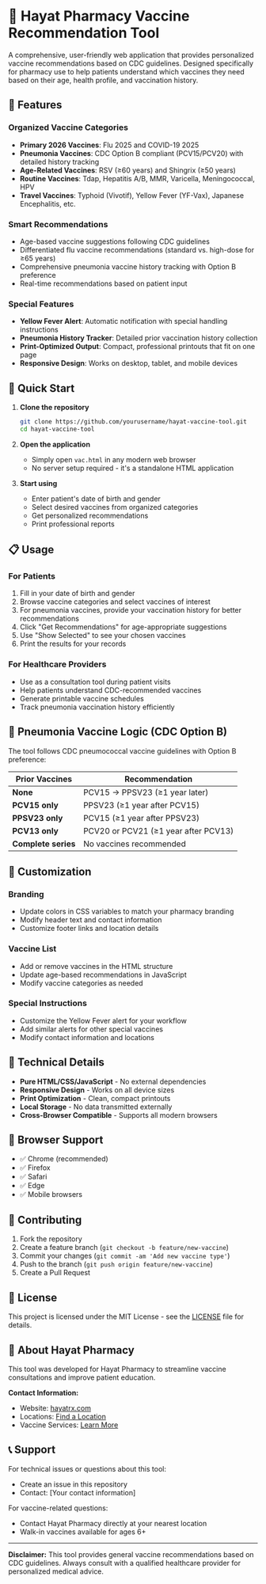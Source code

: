 # 💉 Hayat Pharmacy Vaccine Recommendation Tool

A comprehensive, user-friendly web application that provides personalized vaccine recommendations based on CDC guidelines. Designed specifically for pharmacy use to help patients understand which vaccines they need based on their age, health profile, and vaccination history.

## 🌟 Features

### **Organized Vaccine Categories**
- **Primary 2026 Vaccines**: Flu 2025 and COVID-19 2025
- **Pneumonia Vaccines**: CDC Option B compliant (PCV15/PCV20) with detailed history tracking
- **Age-Related Vaccines**: RSV (≥60 years) and Shingrix (≥50 years)
- **Routine Vaccines**: Tdap, Hepatitis A/B, MMR, Varicella, Meningococcal, HPV
- **Travel Vaccines**: Typhoid (Vivotif), Yellow Fever (YF-Vax), Japanese Encephalitis, etc.

### **Smart Recommendations**
- Age-based vaccine suggestions following CDC guidelines
- Differentiated flu vaccine recommendations (standard vs. high-dose for ≥65 years)
- Comprehensive pneumonia vaccine history tracking with Option B preference
- Real-time recommendations based on patient input

### **Special Features**
- **Yellow Fever Alert**: Automatic notification with special handling instructions
- **Pneumonia History Tracker**: Detailed prior vaccination history collection
- **Print-Optimized Output**: Compact, professional printouts that fit on one page
- **Responsive Design**: Works on desktop, tablet, and mobile devices

## 🚀 Quick Start

1. **Clone the repository**
   ```bash
   git clone https://github.com/yourusername/hayat-vaccine-tool.git
   cd hayat-vaccine-tool
   ```

2. **Open the application**
   - Simply open `vac.html` in any modern web browser
   - No server setup required - it's a standalone HTML application

3. **Start using**
   - Enter patient's date of birth and gender
   - Select desired vaccines from organized categories
   - Get personalized recommendations
   - Print professional reports

## 📋 Usage

### **For Patients**
1. Fill in your date of birth and gender
2. Browse vaccine categories and select vaccines of interest
3. For pneumonia vaccines, provide your vaccination history for better recommendations
4. Click "Get Recommendations" for age-appropriate suggestions
5. Use "Show Selected" to see your chosen vaccines
6. Print the results for your records

### **For Healthcare Providers**
- Use as a consultation tool during patient visits
- Help patients understand CDC-recommended vaccines
- Generate printable vaccine schedules
- Track pneumonia vaccination history efficiently

## 🏥 Pneumonia Vaccine Logic (CDC Option B)

The tool follows CDC pneumococcal vaccine guidelines with Option B preference:

| Prior Vaccines | Recommendation |
|---|---|
| **None** | PCV15 → PPSV23 (≥1 year later) |
| **PCV15 only** | PPSV23 (≥1 year after PCV15) |
| **PPSV23 only** | PCV15 (≥1 year after PPSV23) |
| **PCV13 only** | PCV20 or PCV21 (≥1 year after PCV13) |
| **Complete series** | No vaccines recommended |

## 🎨 Customization

### **Branding**
- Update colors in CSS variables to match your pharmacy branding
- Modify header text and contact information
- Customize footer links and location details

### **Vaccine List**
- Add or remove vaccines in the HTML structure
- Update age-based recommendations in JavaScript
- Modify vaccine categories as needed

### **Special Instructions**
- Customize the Yellow Fever alert for your workflow
- Add similar alerts for other special vaccines
- Modify contact information and locations

## 🔧 Technical Details

- **Pure HTML/CSS/JavaScript** - No external dependencies
- **Responsive Design** - Works on all device sizes
- **Print Optimization** - Clean, compact printouts
- **Local Storage** - No data transmitted externally
- **Cross-Browser Compatible** - Supports all modern browsers

## 📱 Browser Support

- ✅ Chrome (recommended)
- ✅ Firefox
- ✅ Safari
- ✅ Edge
- ✅ Mobile browsers

## 🤝 Contributing

1. Fork the repository
2. Create a feature branch (`git checkout -b feature/new-vaccine`)
3. Commit your changes (`git commit -am 'Add new vaccine type'`)
4. Push to the branch (`git push origin feature/new-vaccine`)
5. Create a Pull Request

## 📄 License

This project is licensed under the MIT License - see the [LICENSE](LICENSE) file for details.

## 🏪 About Hayat Pharmacy

This tool was developed for Hayat Pharmacy to streamline vaccine consultations and improve patient education. 

**Contact Information:**
- Website: [hayatrx.com](https://www.hayatrx.com/)
- Locations: [Find a Location](https://www.hayatrx.com/locations/)
- Vaccine Services: [Learn More](https://www.hayatrx.com/health-services/vaccines/)

## 📞 Support

For technical issues or questions about this tool:
- Create an issue in this repository
- Contact: [Your contact information]

For vaccine-related questions:
- Contact Hayat Pharmacy directly at your nearest location
- Walk-in vaccines available for ages 6+

---

**Disclaimer:** This tool provides general vaccine recommendations based on CDC guidelines. Always consult with a qualified healthcare provider for personalized medical advice.
